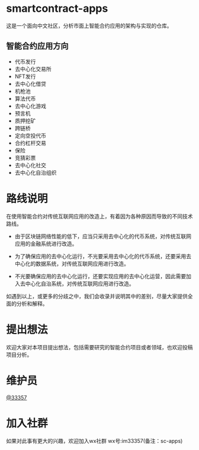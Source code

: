 # smartcontract-apps
这是一个面向中文社区，分析市面上智能合约应用的架构与实现的仓库。

## 智能合约应用方向

- 代币发行
- 去中心化交易所
- NFT发行
- 去中心化借贷
- 机枪池
- 算法代币
- 去中心化游戏
- 预言机
- 质押挖矿
- 跨链桥
- 定向空投代币
- 合约杠杆交易
- 保险
- 竞猜彩票
- 去中心化社交
- 去中心化自治组织

# 路线说明

在使用智能合约对传统互联网应用的改造上，有着因为各种原因而导致的不同技术路线。

- 由于区块链网络性能的低下，应当只采用去中心化的代币系统，对传统互联网应用的金融系统进行改造。

- 为了确保应用的去中心化运行，不光要采用去中心化的代币系统，还要采用去中心化的数据系统，对传统互联网应用进行改造。

- 不光要确保应用的去中心化运行，还要实现应用的去中心化运营，因此需要加入去中心化自治系统，对传统互联网应用进行改造。

如遇到以上，或更多的分歧之中，我们会收录并说明其中的差别，尽量大家提供全面的分析和解释。

# 提出想法

欢迎大家对本项目提出想法，包括需要研究的智能合约项目或者领域，也欢迎投稿项目分析。

# 维护员

[@33357](https://github.com/33357)

# 加入社群

如果对此事有更大的兴趣，欢迎加入wx社群
wx号:im33357(备注：sc-apps)
